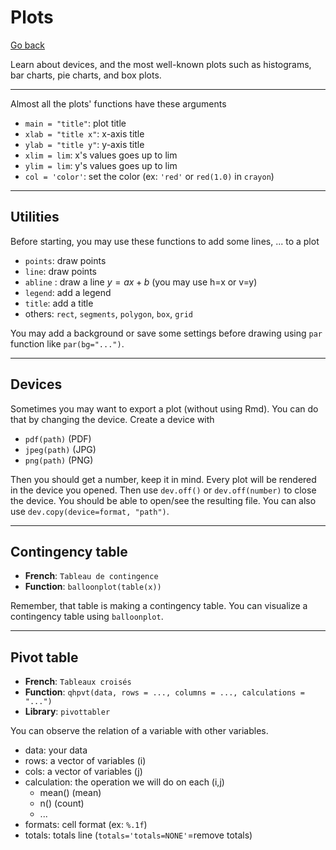 # Plots

[Go back](../index.md)

Learn about devices, and the most well-known plots such as histograms, bar charts, pie charts, and box plots.

<hr class="sl">

Almost all the plots' functions have these arguments

* `main = "title"`: plot title
* `xlab = "title x"`: x-axis title
* `ylab = "title y"`: y-axis title
* `xlim = lim`: x's values goes up to lim
* `ylim = lim`: y's values goes up to lim
* `col = 'color'`: set the color (ex: `'red'` or `red(1.0)` in `crayon`)

<hr class="sl">

## Utilities

Before starting, you may use these functions to add some lines, ... to a plot

* `points`: draw points
* `line`: draw points
* `abline` : draw a line $y=ax+b$ (you may use h=x or v=y)
* `legend`: add a legend
* `title`: add a title
* others: `rect`, `segments`, `polygon`, `box`, `grid`

You may add a background or save some settings before drawing using `par` function like `par(bg="...")`.

<hr class="sr">

## Devices

Sometimes you may want to export a plot (without using Rmd). You can do that by changing the device. Create a device with 

* `pdf(path)` (PDF)
* `jpeg(path)` (JPG)
* `png(path)` (PNG)

Then you should get a number, keep it in mind. Every plot will be rendered in the device you opened. Then use `dev.off()` or `dev.off(number)` to close the device. You should be able to open/see the resulting file. You can also use `dev.copy(device=format, "path")`.

<hr class="sr">

## Contingency table

* **French**: `Tableau de contingence`
* **Function**: `balloonplot(table(x))`

Remember, that table is making a contingency table. You can visualize a contingency table using `balloonplot`.

<hr class="sl">

## Pivot table

* **French**: `Tableaux croisés`
* **Function**: `qhpvt(data, rows = ..., columns = ..., calculations = "...")`
* **Library**: `pivottabler`

You can observe the relation of a variable with other variables.

* data: your data
* rows: a vector of variables (i)
* cols: a vector of variables (j)
* calculation: the operation we will do on each (i,j)
  * mean() (mean)
  * n() (count)
  * ...
* formats: cell format (ex: `%.1f`)
* totals: totals line (`totals='totals=NONE'`=remove totals)